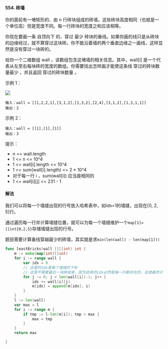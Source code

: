 #### 554. 砖墙

你的面前有一堵矩形的、由 n 行砖块组成的砖墙。这些砖块高度相同（也就是一个单位高）但是宽度不同。每一行砖块的宽度之和应该相等。

你现在要画一条 自顶向下 的、穿过 最少 砖块的垂线。如果你画的线只是从砖块的边缘经过，就不算穿过这块砖。你不能沿着墙的两个垂直边缘之一画线，这样显然是没有穿过一块砖的。

给你一个二维数组 wall ，该数组包含这堵墙的相关信息。其中，wall[i] 是一个代表从左至右每块砖的宽度的数组。你需要找出怎样画才能使这条线 穿过的砖块数量最少 ，并且返回 穿过的砖块数量 。

示例 1：

![](https://assets.leetcode.com/uploads/2021/04/24/cutwall-grid.jpg)
```
输入：wall = [[1,2,2,1],[3,1,2],[1,3,2],[2,4],[3,1,2],[1,3,1,1]]
输出：2
```
示例 2：
```
输入：wall = [[1],[1],[1]]
输出：3
```
提示：
- n == wall.length
- 1 <= n <= 10^4
- 1 <= wall[i].length <= 10^4
- 1 <= sum(wall[i].length) <= 2 * 10^4
- 对于每一行 i ，sum(wall[i]) 应当是相同的
- 1 <= wall[i][j] <= 231 - 1

#### 解法
我们可以将每一个墙缝出现的行号放入哈希表中，如idx=1的墙缝，出现在[0, 2, 5]行。

通过遍历每一行并计算墙缝位置，就可以为每一个墙缝维护一个``map[1]=[]int{0,2,5}``存储墙缝出现的行号。

题目需要计算垂线穿越最少的砖墙，其实就是求``min(len(wall) - len(map[1]))``

```go
func leastBricks(wall [][]int) int {
    m := make(map[int][]int)
    for i := range wall {
        var idx = 0
        // 这里的idx是每个墙缝的下标
        // 这里不需要最后一块砖结束，因为结束的idx必然是每一行都存在的，会使最终计算结果为0
        for j := 0; j < len(wall[i])-1; j++ {
            idx += wall[i][j]
            m[idx] = append(m[idx], i)
        }
    }
    l := len(wall)
    var max = l
    for i := range m {
        if tmp := l-len(m[i]); tmp < max {
            max = tmp
        }
    }
    return max

}
```
